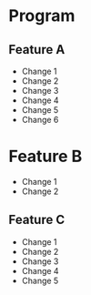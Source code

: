 # Program

## Feature A
- Change 1
- Change 2
- Change 3
- Change 4
- Change 5
- Change 6

# Feature B
- Change 1
- Change 2

## Feature C
- Change 1
- Change 2
- Change 3
- Change 4
- Change 5
